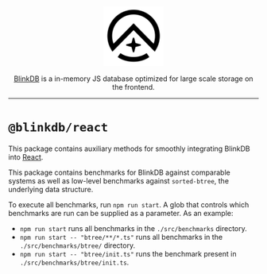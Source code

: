 <p align="center">
  <a href="http://blinkdb.io/" target="blank"><img src="../../packages/docs/src/assets/logo.svg" width="120" alt="BlinkDB Logo" /></a>
</p>

<p align="center">
  <a href="http://blinkdb.io/" target="blank">BlinkDB</a> is a in-memory JS database optimized for large scale storage
  on the frontend.
</p>

<hr />

# `@blinkdb/react`

This package contains auxiliary methods for smoothly integrating BlinkDB into [React](https://react.dev/).

This package contains benchmarks for BlinkDB against comparable systems as well as low-level benchmarks against `sorted-btree`, the underlying data structure.

To execute all benchmarks, run `npm run start`. A glob that controls which benchmarks are run can be supplied as a parameter. As an example:

- `npm run start` runs all benchmarks in the `./src/benchmarks` directory.
- `npm run start -- "btree/**/*.ts"` runs all benchmarks in the `./src/benchmarks/btree/` directory.
- `npm run start -- "btree/init.ts"` runs the benchmark present in `./src/benchmarks/btree/init.ts`.
